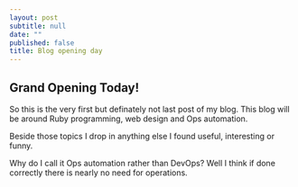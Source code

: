 ```yaml
---
layout: post
subtitle: null
date: ""
published: false
title: Blog opening day
---
```



## Grand Opening Today!

So this is the very first but definately not last post of my blog. This blog will be around Ruby programming, web design and Ops automation. 

Beside those topics I drop in anything else I found useful, interesting or funny.  

Why do I call it Ops automation rather than DevOps? Well I think if done correctly there is nearly no need for operations.
